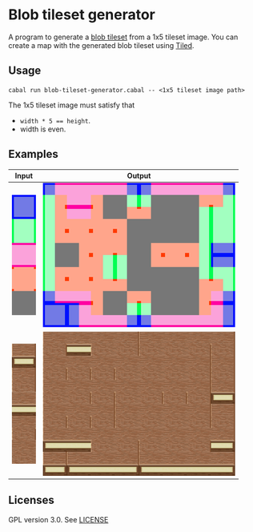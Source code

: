 # Blob tileset generator

A program to generate a [blob tileset](http://www.cr31.co.uk/stagecast/wang/blob.html) from a 1x5 tileset image. You can create a map with the generated blob tileset using [Tiled](https://www.mapeditor.org/).

## Usage

```
cabal run blob-tileset-generator.cabal -- <1x5 tileset image path>
```

The 1x5 tileset image must satisfy that
- `width * 5 == height`.
- width is even.

## Examples

|Input|Output|
|-----|------|
|![input](examples/example_input.png)|![output](examples/example_output.png)|
|![input](examples/wall_1x5.png)|![output](examples/wall_blob.png)|

## Licenses

GPL version 3.0. See [LICENSE](LICENSE)
